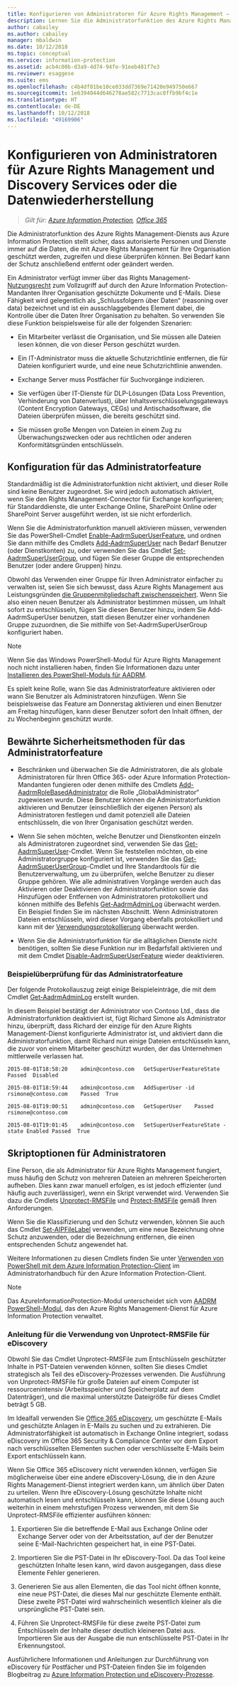 ```yaml
---
title: Konfigurieren von Administratoren für Azure Rights Management – AIP
description: Lernen Sie die Administratorfunktion des Azure Rights Management-Diensts aus Azure Information Protection kennen, und implementieren Sie sie. So können autorisierte Personen und Dienste immer auf die Daten, die mit Azure Rights Management für Ihre Organisation geschützt werden, zugreifen und diese überprüfen. Diese Fähigkeit wird gelegentlich als „Schlussfolgern über Daten“ (reasoning over data) bezeichnet und ist ein ausschlaggebendes Element dabei, die Kontrolle über die Daten Ihrer Organisation zu behalten.
author: cabailey
ms.author: cabailey
manager: mbaldwin
ms.date: 10/12/2018
ms.topic: conceptual
ms.service: information-protection
ms.assetid: acb4c00b-d3a9-4d74-94fe-91eeb481f7e3
ms.reviewer: esaggese
ms.suite: ems
ms.openlocfilehash: c4b4df01be10ce033dd7369e71420e949750e667
ms.sourcegitcommit: 1e6394044d646278ae582c7713cac8ffb9bf4c1e
ms.translationtype: HT
ms.contentlocale: de-DE
ms.lasthandoff: 10/12/2018
ms.locfileid: "49169906"
---
```

# <a name="configuring-super-users-for-azure-rights-management-and-discovery-services-or-data-recovery"></a>Konfigurieren von Administratoren für Azure Rights Management und Discovery Services oder die Datenwiederherstellung

>*Gilt für: [Azure Information Protection](https://azure.microsoft.com/pricing/details/information-protection), [Office 365](http://download.microsoft.com/download/E/C/F/ECF42E71-4EC0-48FF-AA00-577AC14D5B5C/Azure_Information_Protection_licensing_datasheet_EN-US.pdf)*

Die Administratorfunktion des Azure Rights Management-Diensts aus Azure Information Protection stellt sicher, dass autorisierte Personen und Dienste immer auf die Daten, die mit Azure Rights Management für Ihre Organisation geschützt werden, zugreifen und diese überprüfen können. Bei Bedarf kann der Schutz anschließend entfernt oder geändert werden.

Ein Administrator verfügt immer über das Rights Management-[Nutzungsrecht](configure-usage-rights.md) zum Vollzugriff auf durch den Azure Information Protection-Mandanten Ihrer Organisation geschützte Dokumente und E-Mails. Diese Fähigkeit wird gelegentlich als „Schlussfolgern über Daten“ (reasoning over data) bezeichnet und ist ein ausschlaggebendes Element dabei, die Kontrolle über die Daten Ihrer Organisation zu behalten. So verwenden Sie diese Funktion beispielsweise für alle der folgenden Szenarien:

- Ein Mitarbeiter verlässt die Organisation, und Sie müssen alle Dateien lesen können, die von dieser Person geschützt wurden.

- Ein IT-Administrator muss die aktuelle Schutzrichtlinie entfernen, die für Dateien konfiguriert wurde, und eine neue Schutzrichtlinie anwenden.

- Exchange Server muss Postfächer für Suchvorgänge indizieren.

- Sie verfügen über IT-Dienste für DLP-Lösungen (Data Loss Prevention, Verhinderung von Datenverlust), über Inhaltsverschlüsselungsgateways (Content Encryption Gateways, CEGs) und Antischadsoftware, die Dateien überprüfen müssen, die bereits geschützt sind.

- Sie müssen große Mengen von Dateien in einem Zug zu Überwachungszwecken oder aus rechtlichen oder anderen Konformitätsgründen entschlüsseln.

## <a name="configuration-for-the-super-user-feature"></a>Konfiguration für das Administratorfeature

Standardmäßig ist die Administratorfunktion nicht aktiviert, und dieser Rolle sind keine Benutzer zugeordnet. Sie wird jedoch automatisch aktiviert, wenn Sie den Rights Management-Connector für Exchange konfigurieren; für Standarddienste, die unter Exchange Online, SharePoint Online oder SharePoint Server ausgeführt werden, ist sie nicht erforderlich.

Wenn Sie die Administratorfunktion manuell aktivieren müssen, verwenden Sie das PowerShell-Cmdlet [Enable-AadrmSuperUserFeature](/powershell/aadrm/vlatest/enable-aadrmsuperuserfeature), und ordnen Sie dann mithilfe des Cmdlets [Add-AadrmSuperUser](/powershell/aadrm/vlatest/add-aadrmsuperuser) nach Bedarf Benutzer (oder Dienstkonten) zu, oder verwenden Sie das Cmdlet [Set-AadrmSuperUserGroup](/powershell/aadrm/vlatest/set-aadrmsuperusergroup), und fügen Sie dieser Gruppe die entsprechenden Benutzer (oder andere Gruppen) hinzu. 

Obwohl das Verwenden einer Gruppe für Ihren Administrator einfacher zu verwalten ist, seien Sie sich bewusst, dass Azure Rights Management aus Leistungsgründen [die Gruppenmitgliedschaft zwischenspeichert](prepare.md#group-membership-caching-by-azure-information-protection). Wenn Sie also einen neuen Benutzer als Administrator bestimmen müssen, um Inhalt sofort zu entschlüsseln, fügen Sie diesen Benutzer hinzu, indem Sie Add-AadrmSuperUser benutzen, statt diesen Benutzer einer vorhandenen Gruppe zuzuordnen, die Sie mithilfe von Set-AadrmSuperUserGroup konfiguriert haben.

> [!NOTE]
> Wenn Sie das Windows PowerShell-Modul für Azure Rights Management noch nicht installieren haben, finden Sie Informationen dazu unter [Installieren des PowerShell-Moduls für AADRM](install-powershell.md).

Es spielt keine Rolle, wann Sie das Administratorfeature aktivieren oder wann Sie Benutzer als Administratoren hinzufügen. Wenn Sie beispielsweise das Feature am Donnerstag aktivieren und einen Benutzer am Freitag hinzufügen, kann dieser Benutzer sofort den Inhalt öffnen, der zu Wochenbeginn geschützt wurde.

## <a name="security-best-practices-for-the-super-user-feature"></a>Bewährte Sicherheitsmethoden für das Administratorfeature

- Beschränken und überwachen Sie die Administratoren, die als globale Administratoren für Ihren Office 365- oder Azure Information Protection-Mandanten fungieren oder denen mithilfe des Cmdlets [Add-AadrmRoleBasedAdministrator](/powershell/module/aadrm/add-aadrmrolebasedadministrator) die Rolle „GlobalAdministrator“ zugewiesen wurde. Diese Benutzer können die Administratorfunktion aktivieren und Benutzer (einschließlich der eigenen Person) als Administratoren festlegen und damit potenziell alle Dateien entschlüsseln, die von Ihrer Organisation geschützt werden.

- Wenn Sie sehen möchten, welche Benutzer und Dienstkonten einzeln als Administratoren zugeordnet sind, verwenden Sie das [Get-AadrmSuperUser](/powershell/module/aadrm/get-aadrmsuperuser)-Cmdlet. Wenn Sie feststellen möchten, ob eine Administratorgruppe konfiguriert ist, verwenden Sie das [Get-AadrmSuperUserGroup](/powershell/module/aadrm/get-aadrmsuperusergroup)-Cmdlet und Ihre Standardtools für die Benutzerverwaltung, um zu überprüfen, welche Benutzer zu dieser Gruppe gehören. Wie alle administrativen Vorgänge werden auch das Aktivieren oder Deaktivieren der Administratorfunktion sowie das Hinzufügen oder Entfernen von Administratoren protokolliert und können mithilfe des Befehls [Get-AadrmAdminLog](/powershell/module/aadrm/get-aadrmadminlog) überwacht werden. Ein Beispiel finden Sie im nächsten Abschnitt. Wenn Administratoren Dateien entschlüsseln, wird dieser Vorgang ebenfalls protokolliert und kann mit der [Verwendungsprotokollierung](log-analyze-usage.md) überwacht werden.

- Wenn Sie die Administratorfunktion für die alltäglichen Dienste nicht benötigen, sollten Sie diese Funktion nur im Bedarfsfall aktivieren und mit dem Cmdlet [Disable-AadrmSuperUserFeature](/powershell/module/aadrm/disable-aadrmsuperuserfeature) wieder deaktivieren.

### <a name="example-auditing-for-the-super-user-feature"></a>Beispielüberprüfung für das Administratorfeature

Der folgende Protokollauszug zeigt einige Beispieleinträge, die mit dem Cmdlet [Get-AadrmAdminLog](/powershell/module/aadrm/get-aadrmadminlog) erstellt wurden. 

In diesem Beispiel bestätigt der Administrator von Contoso Ltd., dass die Administratorfunktion deaktiviert ist, fügt Richard Simone als Administrator hinzu, überprüft, dass Richard der einzige für den Azure Rights Management-Dienst konfigurierte Administrator ist, und aktiviert dann die Administratorfunktion, damit Richard nun einige Dateien entschlüsseln kann, die zuvor von einem Mitarbeiter geschützt wurden, der das Unternehmen mittlerweile verlassen hat.

`2015-08-01T18:58:20    admin@contoso.com   GetSuperUserFeatureState    Passed  Disabled`

`2015-08-01T18:59:44    admin@contoso.com   AddSuperUser -id rsimone@contoso.com    Passed  True`

`2015-08-01T19:00:51    admin@contoso.com   GetSuperUser    Passed  rsimone@contoso.com`

`2015-08-01T19:01:45    admin@contoso.com   SetSuperUserFeatureState -state Enabled Passed  True`

## <a name="scripting-options-for-super-users"></a>Skriptoptionen für Administratoren
Eine Person, die als Administrator für Azure Rights Management fungiert, muss häufig den Schutz von mehreren Dateien an mehreren Speicherorten aufheben. Dies kann zwar manuell erfolgen, es ist jedoch effizienter (und häufig auch zuverlässiger), wenn ein Skript verwendet wird. Verwenden Sie dazu die Cmdlets [Unprotect-RMSFile](/powershell/module/azureinformationprotection/unprotect-rmsfile) und [Protect-RMSFile](/powershell/module/azureinformationprotection/protect-rmsfile) gemäß Ihren Anforderungen. 

Wenn Sie die Klassifizierung und den Schutz verwenden, können Sie auch das Cmdlet [Set-AIPFileLabel](/powershell/module/azureinformationprotection/set-aipfilelabel) verwenden, um eine neue Bezeichnung ohne Schutz anzuwenden, oder die Bezeichnung entfernen, die einen entsprechenden Schutz angewendet hat. 

Weitere Informationen zu diesen Cmdlets finden Sie unter [Verwenden von PowerShell mit dem Azure Information Protection-Client](./rms-client/client-admin-guide-powershell.md) im Administratorhandbuch für den Azure Information Protection-Client.

> [!NOTE]
> Das AzureInformationProtection-Modul unterscheidet sich vom [AADRM PowerShell-Modul](administer-powershell.md), das den Azure Rights Management-Dienst für Azure Information Protection verwaltet.

### <a name="guidance-for-using-unprotect-rmsfile-for-ediscovery"></a>Anleitung für die Verwendung von Unprotect-RMSFile für eDiscovery

Obwohl Sie das Cmdlet Unprotect-RMSFile zum Entschlüsseln geschützter Inhalte in PST-Dateien verwenden können, sollten Sie dieses Cmdlet strategisch als Teil des eDiscovery-Prozesses verwenden. Die Ausführung von Unprotect-RMSFile für große Dateien auf einem Computer ist ressourcenintensiv (Arbeitsspeicher und Speicherplatz auf dem Datenträger), und die maximal unterstützte Dateigröße für dieses Cmdlet beträgt 5 GB.

Im Idealfall verwenden Sie [Office 365 eDiscovery](/office365/securitycompliance/ediscovery), um geschützte E-Mails und geschützte Anlagen in E-Mails zu suchen und zu extrahieren. Die Administratorfähigkeit ist automatisch in Exchange Online integriert, sodass eDiscovery im Office 365 Security & Compliance Center vor dem Export nach verschlüsselten Elementen suchen oder verschlüsselte E-Mails beim Export entschlüsseln kann.

Wenn Sie Office 365 eDiscovery nicht verwenden können, verfügen Sie möglicherweise über eine andere eDiscovery-Lösung, die in den Azure Rights Management-Dienst integriert werden kann, um ähnlich über Daten zu urteilen. Wenn Ihre eDiscovery-Lösung geschützte Inhalte nicht automatisch lesen und entschlüsseln kann, können Sie diese Lösung auch weiterhin in einem mehrstufigen Prozess verwenden, mit dem Sie Unprotect-RMSFile effizienter ausführen können:

1. Exportieren Sie die betreffende E-Mail aus Exchange Online oder Exchange Server oder von der Arbeitsstation, auf der der Benutzer seine E-Mail-Nachrichten gespeichert hat, in eine PST-Datei.

2. Importieren Sie die PST-Datei in Ihr eDiscovery-Tool. Da das Tool keine geschützten Inhalte lesen kann, wird davon ausgegangen, dass diese Elemente Fehler generieren.

3. Generieren Sie aus allen Elementen, die das Tool nicht öffnen konnte, eine neue PST-Datei, die dieses Mal nur geschützte Elemente enthält. Diese zweite PST-Datei wird wahrscheinlich wesentlich kleiner als die ursprüngliche PST-Datei sein.

4. Führen Sie Unprotect-RMSFile für diese zweite PST-Datei zum Entschlüsseln der Inhalte dieser deutlich kleineren Datei aus. Importieren Sie aus der Ausgabe die nun entschlüsselte PST-Datei in Ihr Erkennungstool.

Ausführlichere Informationen und Anleitungen zur Durchführung von eDiscovery für Postfächer und PST-Dateien finden Sie im folgenden Blogbeitrag zu [Azure Information Protection und eDiscovery-Prozesse](https://techcommunity.microsoft.com/t5/Azure-Information-Protection/Azure-Information-Protection-and-eDiscovery-Processes/ba-p/270216).

